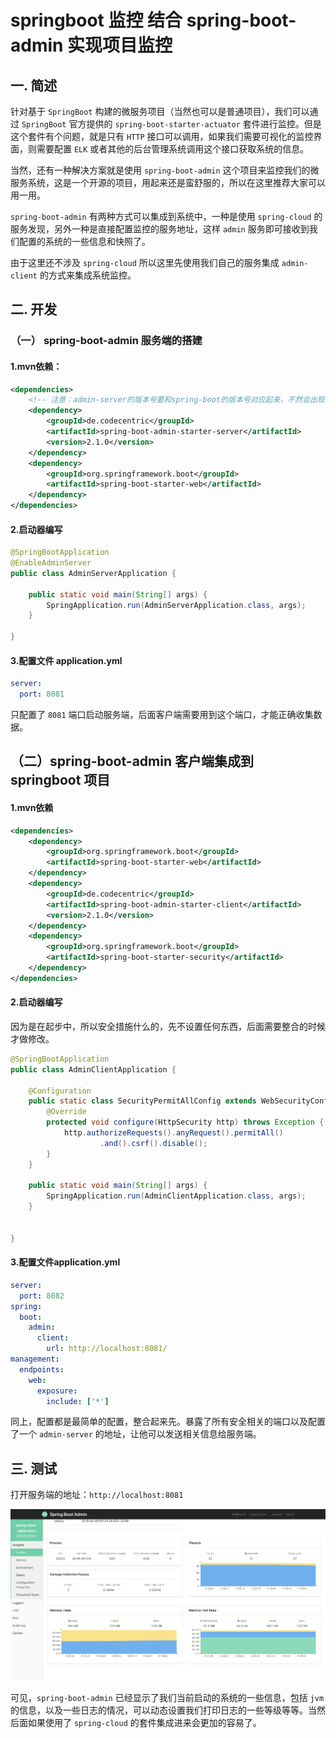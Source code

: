 # springboot 监控 结合 spring-boot-admin 实现项目监控

## 一. 简述

针对基于 `SpringBoot` 构建的微服务项目（当然也可以是普通项目），我们可以通过 `SpringBoot` 官方提供的 `spring-boot-starter-actuator` 套件进行监控。但是这个套件有个问题，就是只有 `HTTP` 接口可以调用，如果我们需要可视化的监控界面，则需要配置 `ELK` 或者其他的后台管理系统调用这个接口获取系统的信息。

当然，还有一种解决方案就是使用 `spring-boot-admin` 这个项目来监控我们的微服务系统，这是一个开源的项目，用起来还是蛮舒服的，所以在这里推荐大家可以用一用。

`spring-boot-admin` 有两种方式可以集成到系统中，一种是使用 `spring-cloud` 的服务发现，另外一种是直接配置监控的服务地址，这样 `admin` 服务即可接收到我们配置的系统的一些信息和快照了。

由于这里还不涉及 `spring-cloud` 所以这里先使用我们自己的服务集成 `admin-client` 的方式来集成系统监控。

## 二. 开发

### （一） spring-boot-admin 服务端的搭建

#### 1.mvn依赖：

```xml
<dependencies>
    <!-- 注意：admin-server的版本号要和spring-boot的版本号对应起来，不然会出现错误 -->
    <dependency>
        <groupId>de.codecentric</groupId>
        <artifactId>spring-boot-admin-starter-server</artifactId>
        <version>2.1.0</version>
    </dependency>
    <dependency>
        <groupId>org.springframework.boot</groupId>
        <artifactId>spring-boot-starter-web</artifactId>
    </dependency>
</dependencies>
```

#### 2.启动器编写

```java
@SpringBootApplication
@EnableAdminServer
public class AdminServerApplication {

    public static void main(String[] args) {
        SpringApplication.run(AdminServerApplication.class, args);
    }

}
```

#### 3.配置文件 application.yml

```yaml
server:
  port: 8081
```

只配置了 `8081` 端口启动服务端，后面客户端需要用到这个端口，才能正确收集数据。



## （二）spring-boot-admin 客户端集成到 springboot 项目

#### 1.mvn依赖

```xml
<dependencies>
    <dependency>
        <groupId>org.springframework.boot</groupId>
        <artifactId>spring-boot-starter-web</artifactId>
    </dependency>
    <dependency>
        <groupId>de.codecentric</groupId>
        <artifactId>spring-boot-admin-starter-client</artifactId>
        <version>2.1.0</version>
    </dependency>
    <dependency>
        <groupId>org.springframework.boot</groupId>
        <artifactId>spring-boot-starter-security</artifactId>
    </dependency>
</dependencies>
```

#### 2.启动器编写

因为是在起步中，所以安全措施什么的，先不设置任何东西，后面需要整合的时候才做修改。

```java
@SpringBootApplication
public class AdminClientApplication {

    @Configuration
    public static class SecurityPermitAllConfig extends WebSecurityConfigurerAdapter {
        @Override
        protected void configure(HttpSecurity http) throws Exception {
            http.authorizeRequests().anyRequest().permitAll()
                    .and().csrf().disable();
        }
    }

    public static void main(String[] args) {
        SpringApplication.run(AdminClientApplication.class, args);
    }


}
```

#### 3.配置文件application.yml

```yaml
server:
  port: 8082
spring:
  boot:
    admin:
      client:
        url: http://localhost:8081/
management:
  endpoints:
    web:
      exposure:
        include: ['*']
```

同上，配置都是最简单的配置，整合起来先。暴露了所有安全相关的端口以及配置了一个 `admin-server` 的地址，让他可以发送相关信息给服务端。

## 三. 测试

打开服务端的地址：`http://localhost:8081`

![](./_img/admin-server.png)

可见，`spring-boot-admin` 已经显示了我们当前启动的系统的一些信息，包括 `jvm` 的信息，以及一些日志的情况，可以动态设置我们打印日志的一些等级等等。当然后面如果使用了 `spring-cloud` 的套件集成进来会更加的容易了。